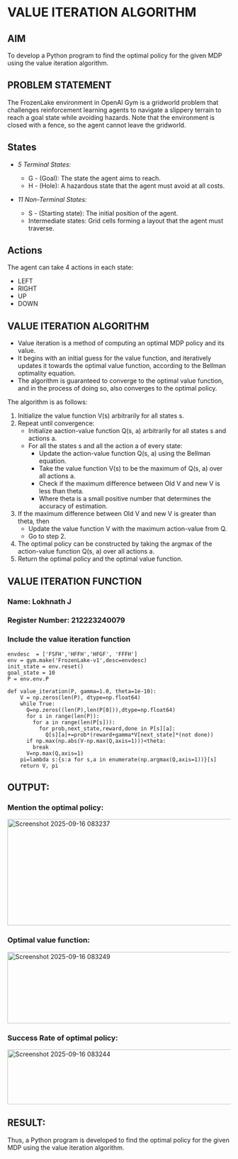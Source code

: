 # VALUE ITERATION ALGORITHM

## AIM
To develop a Python program to find the optimal policy for the given MDP using the value iteration algorithm.

## PROBLEM STATEMENT
The FrozenLake environment in OpenAI Gym is a gridworld problem that challenges reinforcement learning agents to navigate a slippery terrain to reach a goal state while avoiding hazards. Note that the environment is closed with a fence, so the agent cannot leave the gridworld.

## States

* *5 Terminal States:*
    * G - (Goal): The state the agent aims to reach.
    * H - (Hole): A hazardous state that the agent must avoid at all costs.

* *11 Non-Terminal States:*
    * S - (Starting state): The initial position of the agent.
    * Intermediate states: Grid cells forming a layout that the agent must traverse.

## Actions
The agent can take 4 actions in each state:

* LEFT
* RIGHT
* UP
* DOWN

## VALUE ITERATION ALGORITHM

* Value iteration is a method of computing an optimal MDP policy and its value.
* It begins with an initial guess for the value function, and iteratively updates it towards the optimal value function, according to the Bellman optimality equation.
* The algorithm is guaranteed to converge to the optimal value function, and in the process of doing so, also converges to the optimal policy.

The algorithm is as follows:

1. Initialize the value function V(s) arbitrarily for all states s.
2. Repeat until convergence:
    * Initialize aaction-value function Q(s, a) arbitrarily for all states s and actions a.
    * For all the states s and all the action a of every state:
        * Update the action-value function Q(s, a) using the Bellman equation.
        * Take the value function V(s) to be the maximum of Q(s, a) over all actions a.
        * Check if the maximum difference between Old V and new V is less than theta.
        * Where theta is a small positive number that determines the accuracy of estimation.
3. If the maximum difference between Old V and new V is greater than theta, then
    * Update the value function V with the maximum action-value from Q.
    * Go to step 2.
4. The optimal policy can be constructed by taking the argmax of the action-value function Q(s, a) over all actions a.
5. Return the optimal policy and the optimal value function.

## VALUE ITERATION FUNCTION

### Name: Lokhnath J
### Register Number: 212223240079
### Include the value iteration function
```
envdesc  = ['FSFH','HFFH','HFGF', 'FFFH']
env = gym.make('FrozenLake-v1',desc=envdesc)
init_state = env.reset()
goal_state = 10
P = env.env.P
```
```
def value_iteration(P, gamma=1.0, theta=1e-10):
    V = np.zeros(len(P), dtype=np.float64)
    while True:
      Q=np.zeros((len(P),len(P[0])),dtype=np.float64)
      for s in range(len(P)):
        for a in range(len(P[s])):
          for prob,next_state,reward,done in P[s][a]:
            Q[s][a]+=prob*(reward+gamma*V[next_state]*(not done))
      if np.max(np.abs(V-np.max(Q,axis=1)))<theta:
        break
      V=np.max(Q,axis=1)
    pi=lambda s:{s:a for s,a in enumerate(np.argmax(Q,axis=1))}[s]
    return V, pi
```
## OUTPUT:

### Mention the optimal policy:
<img width="640" height="240" alt="Screenshot 2025-09-16 083237" src="https://github.com/user-attachments/assets/422d6cb9-8fb7-4740-bc34-d68eb21840b3" />

### Optimal value function:
<img width="611" height="161" alt="Screenshot 2025-09-16 083249" src="https://github.com/user-attachments/assets/e35e6a87-7f2e-41e3-9493-4b6861e79bf3" />


### Success Rate of optimal policy: 


<img width="749" height="124" alt="Screenshot 2025-09-16 083244" src="https://github.com/user-attachments/assets/a7fc15a3-684d-4b81-a1bb-7828ba925c97" />

## RESULT:
Thus, a Python program is developed to find the optimal policy for the given MDP using the value iteration algorithm.
